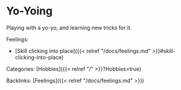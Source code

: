 # Yo-Yoing

Playing with a yo-yo, and learning new tricks for it.

Feelings: 

  - [Skill clicking into place]({{< relref "/docs/feelings.md" >}}#skill-clicking-into-place)

Categories:
[Hobbies]({{< relref "/" >}}?Hobbies=true)

Backlinks:
[Feelings]({{< relref "/docs/feelings.md" >}})